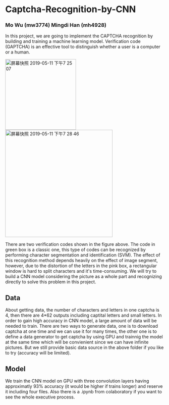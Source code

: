 # Captcha-Recognition-by-CNN 
### Mo Wu (mw3774)  Mingdi Han (mh4928)

In this project, we are going to implement the CAPTCHA recognition by building and training a machine learning model. Verification code (GAPTCHA) is an effective tool to distinguish whether a user is a computer or a human. 

<img width="224" alt="屏幕快照 2019-05-11 下午7 25 07" src="https://user-images.githubusercontent.com/42648807/57575957-401f9600-7423-11e9-9838-1680656f3e78.png"><img width="340" alt="屏幕快照 2019-05-11 下午7 28 46" src="https://user-images.githubusercontent.com/42648807/57575959-43b31d00-7423-11e9-877c-7e4b24001d8e.png">

There are two verification codes shown in the figure above. The code in green box is a classic one, this type of codes can be recognized by performing character segmentation and identification (SVM). The effect of this recognition method depends heavily on the effect of image segment, however, due to the distortion of the letters in the pink box, a rectangular window is hard to split characters and it's time-consuming. We will try to build a CNN model considering the picture as a whole part and recognizing directly to solve this problem in this project.
## Data
About getting data, the number of characters and letters in one captcha is 4, then there are 4*62 outputs including captital letters and small letters. In order to gain high accuracy in CNN model, a large amount of data will be needed to train. There are two ways to generate data, one is to download captcha at one time and we can use it for many times, the other one is to define a data generator to get captcha by using GPU and trainnig the model at the same time which will be convienient since we can have infinite pictures. But we still provide basic data source in the above folder if you like to try (accuracy will be limited).
## Model
We train the CNN model on GPU with three convolution layers having approximatly 93% accuracy (it would be higher if trains longer) and reserve it including four files. Also there is a .ipynb from colaboratory if you want to see the whole executive process.
